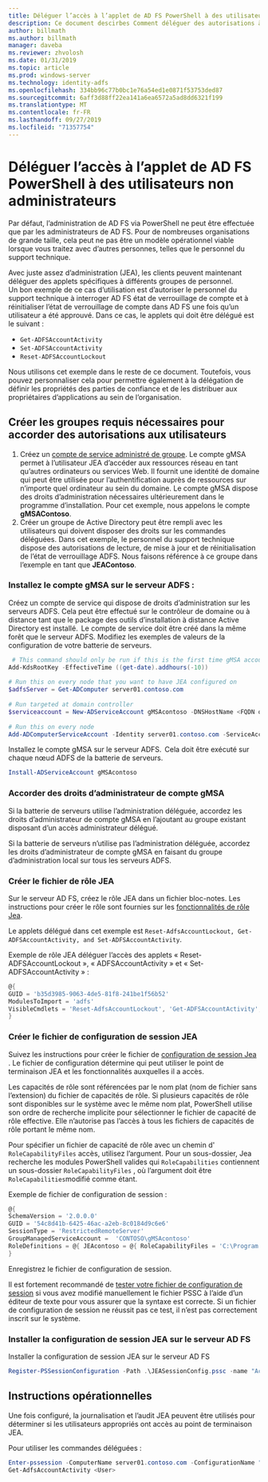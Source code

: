 ```yaml
---
title: Déléguer l’accès à l’applet de AD FS PowerShell à des utilisateurs non administrateurs
description: Ce document descirbes Comment déléguer des autorisations à des non-administrateurs pour AD FS PowerShell applets.
author: billmath
ms.author: billmath
manager: daveba
ms.reviewer: zhvolosh
ms.date: 01/31/2019
ms.topic: article
ms.prod: windows-server
ms.technology: identity-adfs
ms.openlocfilehash: 334bb96c77b0bc1e76a54ed1e0871f53753ded87
ms.sourcegitcommit: 6aff3d88ff22ea141a6ea6572a5ad8dd6321f199
ms.translationtype: MT
ms.contentlocale: fr-FR
ms.lasthandoff: 09/27/2019
ms.locfileid: "71357754"
---
```

# <a name="delegate-ad-fs-powershell-commandlet-access-to-non-admin-users"></a>Déléguer l’accès à l’applet de AD FS PowerShell à des utilisateurs non administrateurs 
Par défaut, l’administration de AD FS via PowerShell ne peut être effectuée que par les administrateurs de AD FS. Pour de nombreuses organisations de grande taille, cela peut ne pas être un modèle opérationnel viable lorsque vous traitez avec d’autres personnes, telles que le personnel du support technique.  

Avec juste assez d’administration (JEA), les clients peuvent maintenant déléguer des applets spécifiques à différents groupes de personnel.  
Un bon exemple de ce cas d’utilisation est d’autoriser le personnel du support technique à interroger AD FS état de verrouillage de compte et à réinitialiser l’état de verrouillage de compte dans AD FS une fois qu’un utilisateur a été approuvé. Dans ce cas, le applets qui doit être délégué est le suivant : 
- `Get-ADFSAccountActivity`
- `Set-ADFSAccountActivity` 
- `Reset-ADFSAccountLockout` 

Nous utilisons cet exemple dans le reste de ce document. Toutefois, vous pouvez personnaliser cela pour permettre également à la délégation de définir les propriétés des parties de confiance et de les distribuer aux propriétaires d’applications au sein de l’organisation.  


##  <a name="create-the-required-groups-necessary-to-grant-users-permissions"></a>Créer les groupes requis nécessaires pour accorder des autorisations aux utilisateurs 
1. Créez un [compte de service administré de groupe](https://docs.microsoft.com/windows-server/security/group-managed-service-accounts/group-managed-service-accounts-overview). Le compte gMSA permet à l’utilisateur JEA d’accéder aux ressources réseau en tant qu’autres ordinateurs ou services Web. Il fournit une identité de domaine qui peut être utilisée pour l’authentification auprès de ressources sur n’importe quel ordinateur au sein du domaine. Le compte gMSA dispose des droits d’administration nécessaires ultérieurement dans le programme d’installation. Pour cet exemple, nous appelons le compte **gMSAContoso**. 
2. Créer un groupe de Active Directory peut être rempli avec les utilisateurs qui doivent disposer des droits sur les commandes déléguées. Dans cet exemple, le personnel du support technique dispose des autorisations de lecture, de mise à jour et de réinitialisation de l’état de verrouillage ADFS. Nous faisons référence à ce groupe dans l’exemple en tant que **JEAContoso**. 

### <a name="install-the-gmsa-account-on-the-adfs-server"></a>Installez le compte gMSA sur le serveur ADFS : 
Créez un compte de service qui dispose de droits d’administration sur les serveurs ADFS. Cela peut être effectué sur le contrôleur de domaine ou à distance tant que le package des outils d’installation à distance Active Directory est installé.  Le compte de service doit être créé dans la même forêt que le serveur ADFS. Modifiez les exemples de valeurs de la configuration de votre batterie de serveurs. 

```powershell
 # This command should only be run if this is the first time gMSA accounts are enabled in the forest 
Add-KdsRootKey -EffectiveTime ((get-date).addhours(-10))  
 
# Run this on every node that you want to have JEA configured on  
$adfsServer = Get-ADComputer server01.contoso.com  
 
# Run targeted at domain controller  
$serviceaccount = New-ADServiceAccount gMSAcontoso -DNSHostName <FQDN of the domain containing the KDS key> - PrincipalsAllowedToRetrieveManagedPassword $adfsServer –passthru 
 
# Run this on every node 
Add-ADComputerServiceAccount -Identity server01.contoso.com -ServiceAccount $ServiceAccount 
```

Installez le compte gMSA sur le serveur ADFS.  Cela doit être exécuté sur chaque nœud ADFS de la batterie de serveurs. 
 
```powershell
Install-ADServiceAccount gMSAcontoso 
```

### <a name="grant-the-gmsa-account-admin-rights"></a>Accorder des droits d’administrateur de compte gMSA 
Si la batterie de serveurs utilise l’administration déléguée, accordez les droits d’administrateur de compte gMSA en l’ajoutant au groupe existant disposant d’un accès administrateur délégué.  
 
Si la batterie de serveurs n’utilise pas l’administration déléguée, accordez les droits d’administrateur de compte gMSA en faisant du groupe d’administration local sur tous les serveurs ADFS. 
 
 
### <a name="create-the-jea-role-file"></a>Créer le fichier de rôle JEA 
 
Sur le serveur AD FS, créez le rôle JEA dans un fichier bloc-notes. Les instructions pour créer le rôle sont fournies sur les [fonctionnalités de rôle Jea](https://docs.microsoft.com/powershell/jea/role-capabilities). 
 
Le applets délégué dans cet exemple est `Reset-AdfsAccountLockout, Get-ADFSAccountActivity, and Set-ADFSAccountActivity`. 

Exemple de rôle JEA déléguer l’accès des applets « Reset-ADFSAccountLockout », « ADFSAccountActivity » et « Set-ADFSAccountActivity » :

```powershell
@{
GUID = 'b35d3985-9063-4de5-81f8-241be1f56b52'
ModulesToImport = 'adfs'
VisibleCmdlets = 'Reset-AdfsAccountLockout', 'Get-ADFSAccountActivity', 'Set-ADFSAccountActivity'
}
```


### <a name="create-the-jea-session-configuration-file"></a>Créer le fichier de configuration de session JEA 
Suivez les instructions pour créer le fichier de [configuration de session Jea](https://docs.microsoft.com/powershell/jea/session-configurations) . Le fichier de configuration détermine qui peut utiliser le point de terminaison JEA et les fonctionnalités auxquelles il a accès. 

Les capacités de rôle sont référencées par le nom plat (nom de fichier sans l’extension) du fichier de capacités de rôle. Si plusieurs capacités de rôle sont disponibles sur le système avec le même nom plat, PowerShell utilise son ordre de recherche implicite pour sélectionner le fichier de capacité de rôle effective. Elle n’autorise pas l’accès à tous les fichiers de capacités de rôle portant le même nom. 

Pour spécifier un fichier de capacité de rôle avec un chemin d' `RoleCapabilityFiles` accès, utilisez l’argument. Pour un sous-dossier, Jea recherche les modules PowerShell valides qui `RoleCapabilities` contiennent un sous-dossier `RoleCapabilityFiles` , où l’argument doit être `RoleCapabilities`modifié comme étant. 

Exemple de fichier de configuration de session : 

```powershell
@{
SchemaVersion = '2.0.0.0'
GUID = '54c8d41b-6425-46ac-a2eb-8c0184d9c6e6'
SessionType = 'RestrictedRemoteServer'
GroupManagedServiceAccount =  'CONTOSO\gMSAcontoso'
RoleDefinitions = @{ JEAcontoso = @{ RoleCapabilityFiles = 'C:\Program Files\WindowsPowershell\Modules\AccountActivityJEA\RoleCapabilities\JEAAccountActivityResetRole.psrc' } }
}
```

Enregistrez le fichier de configuration de session. 
 
Il est fortement recommandé de [tester votre fichier de configuration de session](https://docs.microsoft.com/powershell/module/Microsoft.PowerShell.Core/Test-PSSessionConfigurationFile?view=powershell-5.1) si vous avez modifié manuellement le fichier PSSC à l’aide d’un éditeur de texte pour vous assurer que la syntaxe est correcte. Si un fichier de configuration de session ne réussit pas ce test, il n’est pas correctement inscrit sur le système.  
 
### <a name="install-the-jea-session-configuration-on-the-ad-fs-server"></a>Installer la configuration de session JEA sur le serveur AD FS 

Installer la configuration de session JEA sur le serveur AD FS 
 
```powershell
Register-PSSessionConfiguration -Path .\JEASessionConfig.pssc -name "AccountActivityAdministration" -force
``` 
## <a name="operational-instructions"></a>Instructions opérationnelles 
Une fois configuré, la journalisation et l’audit JEA peuvent être utilisés pour déterminer si les utilisateurs appropriés ont accès au point de terminaison JEA. 

Pour utiliser les commandes déléguées : 

```powershell
Enter-pssession -ComputerName server01.contoso.com -ConfigurationName "AccountActivityAdministration" -Credential <User Using JEA> 
Get-AdfsAccountActivity <User> 


```
